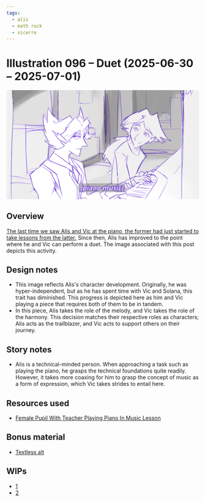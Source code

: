 ```yaml
---
tags:
  - alis
  - math rock
  - vicerre
---
```


# Illustration 096 – Duet (2025-06-30 – 2025-07-01)

<img src="assets/2025-07-01_image-318.png">

## Overview

[The last time we saw Alis and Vic at the piano, the former had just started to take lessons from the latter.](https://github.com/vicerre/spaghetti-ice/blob/main/posts/2024-q1/2024-02-12_vignette-070_piano.md) Since then, Alis has improved to the point where he and Vic can perform a duet. The image associated with this post depicts this activity.

## Design notes

- This image reflects Alis's character development. Originally, he was hyper-independent, but as he has spent time with Vic and Solana, this trait has diminished. This progress is depicted here as him and Vic playing a piece that requires both of them to be in tandem.
- In this piece, Alis takes the role of the melody, and Vic takes the role of the harmony. This decision matches their respective roles as characters; Alis acts as the trailblazer, and Vic acts to support others on their journey.

## Story notes

- Alis is a technical-minded person. When approaching a task such as playing the piano, he grasps the technical foundations quite readily. However, it takes more coaxing for him to grasp the concept of music as a form of expression, which Vic takes strides to entail here.

## Resources used

- [Female Pupil With Teacher Playing Piano In Music Lesson](https://stock.adobe.com/images/female-pupil-with-teacher-playing-piano-in-music-lesson/183480235)

## Bonus material

- [Textless alt](assets/2025-07-01_image-319.png)

## WIPs

- [1](https://cdn.discordapp.com/attachments/1208868988851847168/1389433291308011583/harmonicfrequencies.png)
- [2](https://cdn.discordapp.com/attachments/1020875112045613217/1389767995433287763/hornandivorykeys.png)
